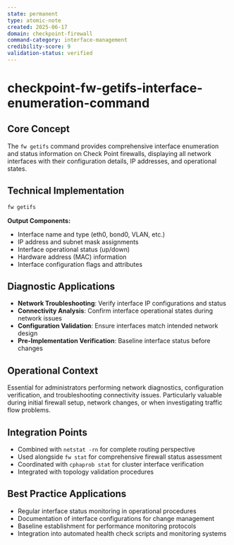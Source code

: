 ```yaml
---
state: permanent
type: atomic-note
created: 2025-06-17
domain: checkpoint-firewall
command-category: interface-management
credibility-score: 9
validation-status: verified
---
```


# checkpoint-fw-getifs-interface-enumeration-command

## Core Concept
The `fw getifs` command provides comprehensive interface enumeration and status information on Check Point firewalls, displaying all network interfaces with their configuration details, IP addresses, and operational states.

## Technical Implementation
```bash
fw getifs
```

**Output Components:**
- Interface name and type (eth0, bond0, VLAN, etc.)
- IP address and subnet mask assignments
- Interface operational status (up/down)
- Hardware address (MAC) information
- Interface configuration flags and attributes

## Diagnostic Applications
- **Network Troubleshooting**: Verify interface IP configurations and status
- **Connectivity Analysis**: Confirm interface operational states during network issues
- **Configuration Validation**: Ensure interfaces match intended network design
- **Pre-Implementation Verification**: Baseline interface status before changes

## Operational Context
Essential for administrators performing network diagnostics, configuration verification, and troubleshooting connectivity issues. Particularly valuable during initial firewall setup, network changes, or when investigating traffic flow problems.

## Integration Points
- Combined with `netstat -rn` for complete routing perspective
- Used alongside `fw stat` for comprehensive firewall status assessment
- Coordinated with `cphaprob stat` for cluster interface verification
- Integrated with topology validation procedures

## Best Practice Applications
- Regular interface status monitoring in operational procedures
- Documentation of interface configurations for change management
- Baseline establishment for performance monitoring protocols
- Integration into automated health check scripts and monitoring systems